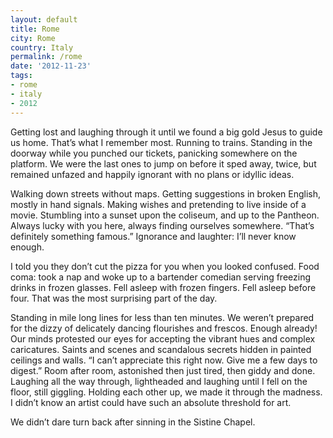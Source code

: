 ```yaml
---
layout: default
title: Rome
city: Rome
country: Italy
permalink: /rome
date: '2012-11-23'
tags:
- rome
- italy
- 2012
---
```

Getting lost and laughing through it until we found a big gold Jesus to guide us home. That’s what I remember most. Running to trains. Standing in the doorway while you punched our tickets, panicking somewhere on the platform. We were the last ones to jump on before it sped away, twice, but remained unfazed and happily ignorant with no plans or idyllic ideas.

Walking down streets without maps. Getting suggestions in broken English, mostly in hand signals. Making wishes and pretending to live inside of a movie. Stumbling into a sunset upon the coliseum, and up to the Pantheon. Always lucky with you here, always finding ourselves somewhere. “That’s definitely something famous.” Ignorance and laughter: I’ll never know enough.

I told you they don’t cut the pizza for you when you looked confused. Food coma: took a nap and woke up to a bartender comedian serving freezing drinks in frozen glasses. Fell asleep with frozen fingers. Fell asleep before four. That was the most surprising part of the day.

Standing in mile long lines for less than ten minutes. We weren’t prepared for the dizzy of delicately dancing flourishes and frescos. Enough already! Our minds protested our eyes for accepting the vibrant hues and complex caricatures. Saints and scenes and scandalous secrets hidden in painted ceilings and walls. “I can’t appreciate this right now. Give me a few days to digest.” Room after room, astonished then just tired, then giddy and done. Laughing all the way through, lightheaded and laughing until I fell on the floor, still giggling. Holding each other up, we made it through the madness. I didn’t know an artist could have such an absolute threshold for art.

We didn’t dare turn back after sinning in the Sistine Chapel.